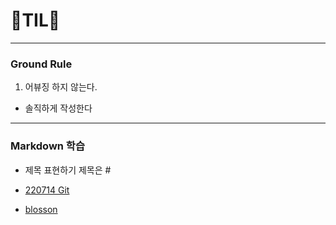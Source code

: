 # 📗TIL📙

---
### Ground Rule

1. 어뷰징 하지 않는다.
  - 솔직하게 작성한다

---

### Markdown 학습
  - 제목 표현하기
    제목은 #

  - [220714 Git](http://github.com/blosson)
  - [blosson](http://github.com/blosson)